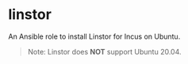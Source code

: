 linstor
=======

An Ansible role to install Linstor for Incus on Ubuntu.

> Note:
> Linstor does **NOT** support Ubuntu 20.04.

